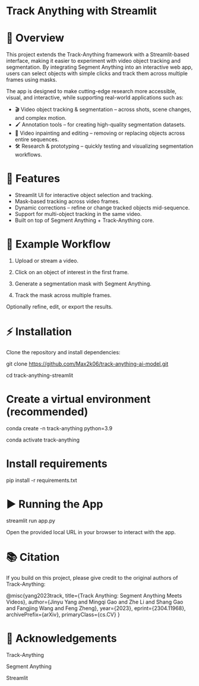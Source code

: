 # Track Anything with Streamlit
# 📌 Overview

This project extends the Track-Anything
 framework with a Streamlit-based interface, making it easier to experiment with video object tracking and segmentation. By integrating Segment Anything
 into an interactive web app, users can select objects with simple clicks and track them across multiple frames using masks.

The app is designed to make cutting-edge research more accessible, visual, and interactive, while supporting real-world applications such as:

<ul>
<li>🎬 Video object tracking & segmentation – across shots, scene changes, and complex motion.</li> 

<li>🖌 Annotation tools – for creating high-quality segmentation datasets.</li>

<li>🎨 Video inpainting and editing – removing or replacing objects across entire sequences.</li>

<li>🛠 Research & prototyping – quickly testing and visualizing segmentation workflows.</li>
</ul>


# 🚀 Features
<ul>
<li>Streamlit UI for interactive object selection and tracking.</li>

<li>Mask-based tracking across video frames.</li>

<li>Dynamic corrections – refine or change tracked objects mid-sequence.</li>

<li>Support for multi-object tracking in the same video.</li>

<li>Built on top of Segment Anything + Track-Anything core.</li>
</ul>

# 🎥 Example Workflow

1. Upload or stream a video.

2. Click on an object of interest in the first frame.

3. Generate a segmentation mask with Segment Anything.

4. Track the mask across multiple frames.

Optionally refine, edit, or export the results.

# ⚡ Installation

Clone the repository and install dependencies:

git clone https://github.com/Max2k06/track-anything-ai-model.git

cd track-anything-streamlit

# Create a virtual environment (recommended)
conda create -n track-anything python=3.9

conda activate track-anything

# Install requirements
pip install -r requirements.txt

# ▶️ Running the App
streamlit run app.py

Open the provided local URL in your browser to interact with the app.

# 📚 Citation

If you build on this project, please give credit to the original authors of Track-Anything:

@misc{yang2023track,
      title={Track Anything: Segment Anything Meets Videos}, 
      author={Jinyu Yang and Mingqi Gao and Zhe Li and Shang Gao and Fangjing Wang and Feng Zheng},
      year={2023},
      eprint={2304.11968},
      archivePrefix={arXiv},
      primaryClass={cs.CV}
}

# 🙏 Acknowledgements

Track-Anything

Segment Anything

Streamlit
